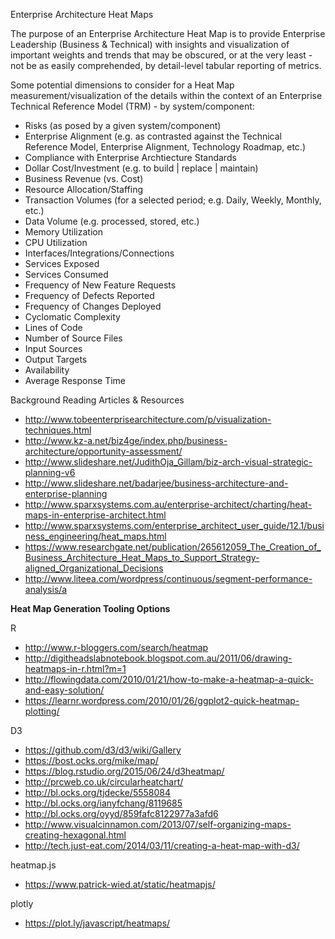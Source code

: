 Enterprise Architecture Heat Maps

The purpose of an Enterprise Architecture Heat Map is to provide Enterprise Leadership (Business & Technical) with insights and visualization of important weights and trends that may be obscured, or at the very least - not be as easily comprehended, by detail-level tabular reporting of metrics.


Some potential dimensions to consider for a Heat Map measurement/visualization of the details within the context of an Enterprise Technical Reference Model (TRM) - by system/component:
* Risks (as posed by a given system/component)
* Enterprise Alignment (e.g. as contrasted against the Technical Reference Model, Enterprise Alignment, Technology Roadmap, etc.)
* Compliance with Enterprise Archtiecture Standards
* Dollar Cost/Investment (e.g. to build | replace | maintain)
* Business Revenue (vs. Cost) 
* Resource Allocation/Staffing
* Transaction Volumes (for a selected period; e.g. Daily, Weekly, Monthly, etc.)
* Data Volume (e.g. processed, stored, etc.)
* Memory Utilization
* CPU Utilization
* Interfaces/Integrations/Connections
* Services Exposed
* Services Consumed
* Frequency of New Feature Requests
* Frequency of Defects Reported
* Frequency of Changes Deployed
* Cyclomatic Complexity
* Lines of Code
* Number of Source Files
* Input Sources
* Output Targets
* Availability
* Average Response Time


Background Reading Articles & Resources
* http://www.tobeenterprisearchitecture.com/p/visualization-techniques.html
* http://www.kz-a.net/biz4ge/index.php/business-architecture/opportunity-assessment/
* http://www.slideshare.net/JudithOja_Gillam/biz-arch-visual-strategic-planning-v6
* http://www.slideshare.net/badarjee/business-architecture-and-enterprise-planning
* http://www.sparxsystems.com.au/enterprise-architect/charting/heat-maps-in-enterprise-architect.html
* http://www.sparxsystems.com/enterprise_architect_user_guide/12.1/business_engineering/heat_maps.html
* https://www.researchgate.net/publication/265612059_The_Creation_of_Business_Architecture_Heat_Maps_to_Support_Strategy-aligned_Organizational_Decisions
* http://www.liteea.com/wordpress/continuous/segment-performance-analysis/a


__Heat Map Generation Tooling Options__

R
* http://www.r-bloggers.com/search/heatmap
* http://digitheadslabnotebook.blogspot.com.au/2011/06/drawing-heatmaps-in-r.html?m=1
* http://flowingdata.com/2010/01/21/how-to-make-a-heatmap-a-quick-and-easy-solution/
* https://learnr.wordpress.com/2010/01/26/ggplot2-quick-heatmap-plotting/


D3
* https://github.com/d3/d3/wiki/Gallery
* https://bost.ocks.org/mike/map/
* https://blog.rstudio.org/2015/06/24/d3heatmap/
* http://prcweb.co.uk/circularheatchart/
* http://bl.ocks.org/tjdecke/5558084
* http://bl.ocks.org/ianyfchang/8119685
* http://bl.ocks.org/oyyd/859fafc8122977a3afd6
* http://www.visualcinnamon.com/2013/07/self-organizing-maps-creating-hexagonal.html
* http://tech.just-eat.com/2014/03/11/creating-a-heat-map-with-d3/


heatmap.js
* https://www.patrick-wied.at/static/heatmapjs/

plotly
* https://plot.ly/javascript/heatmaps/

